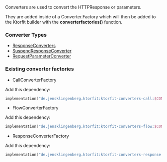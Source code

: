 Converters are used to convert the HTTPResponse  or parameters.

They are added inside of a Converter.Factory which will then be added to the Ktorfit builder with the **converterfactories()** function.

### Converter Types
* [ResponseConverters](./responseconverter.md)
* [SuspendResponseConverter](./suspendresponseconverter.md)
* [RequestParameterConverter](./requestparameterconverter.md)

### Existing converter factories
* CallConverterFactory
  
Add this dependency:
```kotlin
implementation("de.jensklingenberg.ktorfit:ktorfit-converters-call:$CONVERTER_VERSION")
```

* FlowConverterFactory

Add this dependency:
```kotlin
implementation("de.jensklingenberg.ktorfit:ktorfit-converters-flow:$CONVERTER_VERSION")
```

* ResponseConverterFactory

Add this dependency:
```kotlin
implementation("de.jensklingenberg.ktorfit:ktorfit-converters-response:$CONVERTER_VERSION")
```